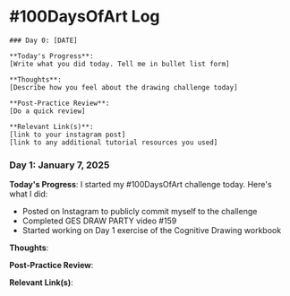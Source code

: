 # #100DaysOfArt Log

```
### Day 0: [DATE]

**Today's Progress**:
[Write what you did today. Tell me in bullet list form]

**Thoughts**:
[Describe how you feel about the drawing challenge today]

**Post-Practice Review**:
[Do a quick review]

**Relevant Link(s)**:
[link to your instagram post]
[link to any additional tutorial resources you used]
```

### Day 1: January 7, 2025

**Today's Progress**: I started my #100DaysOfArt challenge today. Here's what I did:
- Posted on Instagram to publicly commit myself to the challenge
- Completed GES DRAW PARTY video #159
- Started working on Day 1 exercise of the Cognitive Drawing workbook

**Thoughts**:

**Post-Practice Review**:

**Relevant Link(s)**:

